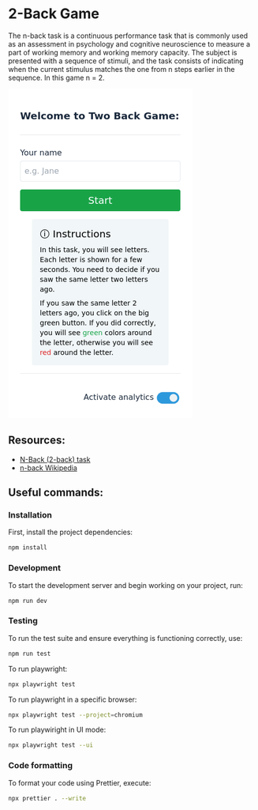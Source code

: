 # 2-Back Game 

The n-back task is a continuous performance task that is commonly used as an assessment in psychology and cognitive neuroscience to measure a part of working memory and working memory capacity. The subject is presented with a sequence of stimuli, and the task consists of indicating when the current stimulus matches the one from n steps earlier in the sequence. In this game n = 2.

![Example Image](https://github.com/migueldcdev/repo-images/blob/main/two-back-game/two-back-game.gif)


## Resources:
- [N-Back (2-back) task](https://www.psytoolkit.org/experiment-library/touch_nback2.html)
- [n-back Wikipedia](https://en.wikipedia.org/wiki/N-back)

## Useful commands:

### Installation

First, install the project dependencies:

```bash
npm install
```

### Development

To start the development server and begin working on your project, run:

```bash
npm run dev
```

### Testing

To run the test suite and ensure everything is functioning correctly, use:

```bash
npm run test
```

To run playwright:

```bash
npx playwright test
```

To run playwright in a specific browser:

```bash
npx playwright test --project=chromium
```

To run playwiright in UI mode:

```bash
npx playwright test --ui
```

### Code formatting

To format your code using Prettier, execute:

```bash
npx prettier . --write
```

